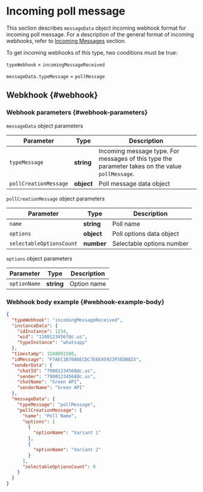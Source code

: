 # Incoming poll message

This section describes `messageData` object incoming webhook format for incoming poll message. For a description of the general format of incoming webhooks, refer to [Incoming Messages](Webhook-IncomingMessageReceived.md) section.

To get incoming webhooks of this type, two conditions must be true:

`typeWebhook` = `incomingMessageReceived`

`messageData.typeMessage` = `pollMessage`

## Webkhook {#webhook}

### Webhook parameters {#webhook-parameters}

`messageData` object parameters

| Parameter             | Type       | Description                                                                                     |
| --------------------- | ---------- | ----------------------------------------------------------------------------------------------- |
| `typeMessage`         | **string** | Incoming message type. For messages of this type the parameter takes on the value `pollMessage`.    |
| `pollCreationMessage` | **object** | Poll message data object                                                                        |

`pollCreationMessage`  object parameters

| Parameter                | Type        | Description         |
| ------------------------ | ----------- | ------------------- |
| `name`                   | **string**  | Poll name          |
| `options`                | **object**  | Poll options data object |
| `selectableOptionsCount` | **number**  | Selectable options number |

`options` object parameters

| Parameter                 | Type         | Description         |
| ------------------------- | ------------ | ------------------- |
| `optionName`              | **string**   | Option name  |

### Webhook body example {#webhook-example-body}

```json
{
  "typeWebhook": "incomingMessageReceived",
  "instanceData": {
    "idInstance": 1234,
    "wid": "11001234567@c.us",
    "typeInstance": "whatsapp"
  },
  "timestamp": 1588091580,
  "idMessage": "F7AEC1B7086ECDC7E6E45923F5EDB825",
  "senderData": {
    "chatId": "79001234568@c.us",
    "sender": "79001234568@c.us",
	"chatName": "Green API",
    "senderName": "Green API"
  },
  "messageData": {
    "typeMessage": "pollMessage",
    "pollCreationMessage": {
      "name": "Poll Name",
      "options": [
        {
          "optionName": "Variant 1"
        },
        {
          "optionName": "Variant 2"
        }
      ],
      "selectableOptionsCount": 0
    }
  }
}
```
